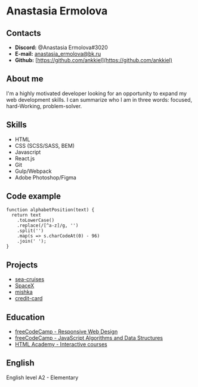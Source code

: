 # Anastasia Ermolova

## Contacts
- **Discord:** @Anastasia Ermolova#3020
- **E-mail:** [anastasia_ermolova@bk.ru](mailto:anastasia_ermolova@bk.ru)
- **Github:**  [https://github.com/ankkiel](https://github.com/ankkiel)

## About me
I'm a highly motivated developer looking for an opportunity to expand my web development skills. I can summarize who I am in three words: focused, hard-Working, problem-solver.

## Skills
- HTML
- CSS (SCSS/SASS, BEM)
- Javascript
- React.js
- Git
- Gulp/Webpack
- Adobe Photoshop/Figma

## Code example
```
function alphabetPosition(text) {
  return text
    .toLowerCase()
    .replace(/[^a-z]/g, '')
    .split('')
    .map(s => s.charCodeAt(0) - 96)
    .join(' ');
}
```

## Projects
- [sea-cruises](https://ankkiel.github.io/sea-cruises/build/)
- [SpaceX](https://ankkiel.github.io/spacex/)
- [mishka](https://ankkiel.github.io/mishka/)
- [credit-card](https://ankkiel.github.io/credit-card/dist/)

## Education
- [freeCodeCamp - Responsive Web Design](https://www.freecodecamp.org/certification/ankkiel/responsive-web-design)
- [freeCodeCamp - JavaScript Algorithms and Data Structures](https://www.freecodecamp.org/certification/ankkiel/javascript-algorithms-and-data-structures)
- [HTML Academy - Interactive courses](https://htmlacademy.ru/profile/id358421)

## English
English level A2 - Elementary